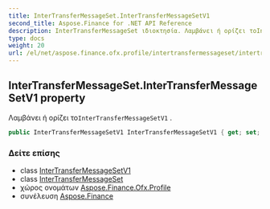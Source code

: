 ```yaml
---
title: InterTransferMessageSet.InterTransferMessageSetV1
second_title: Aspose.Finance for .NET API Reference
description: InterTransferMessageSet ιδιοκτησία. Λαμβάνει ή ορίζει τοInterTransferMessageSetV1 .
type: docs
weight: 20
url: /el/net/aspose.finance.ofx.profile/intertransfermessageset/intertransfermessagesetv1/
---
```

## InterTransferMessageSet.InterTransferMessageSetV1 property

Λαμβάνει ή ορίζει το`InterTransferMessageSetV1` .

```csharp
public InterTransferMessageSetV1 InterTransferMessageSetV1 { get; set; }
```

### Δείτε επίσης

* class [InterTransferMessageSetV1](../../intertransfermessagesetv1/)
* class [InterTransferMessageSet](../)
* χώρος ονομάτων [Aspose.Finance.Ofx.Profile](../../intertransfermessageset/)
* συνέλευση [Aspose.Finance](../../../)


